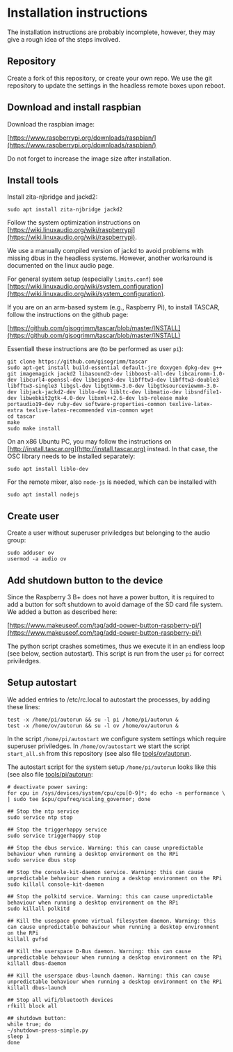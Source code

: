 # Installation instructions

The installation instructions are probably incomplete, however, they may give a rough idea of the steps involved.

## Repository

Create a fork of this repository, or create your own repo. We use the git repository to update the settings in the headless remote boxes upon reboot.

## Download and install raspbian

Download the raspbian image:

[https://www.raspberrypi.org/downloads/raspbian/](https://www.raspberrypi.org/downloads/raspbian/)

Do not forget to increase the image size after installation.

##  Install tools

Install zita-njbridge and jackd2:

````
sudo apt install zita-njbridge jackd2
````

Follow the system optimization instructions on
[https://wiki.linuxaudio.org/wiki/raspberrypi](https://wiki.linuxaudio.org/wiki/raspberrypi).

We use a manually compiled version of jackd to avoid problems with missing dbus in the headless systems. However, another workaround is documented on the linux audio page.

For general system setup (especially `limits.conf`) see [https://wiki.linuxaudio.org/wiki/system_configuration](https://wiki.linuxaudio.org/wiki/system_configuration).


If you are on an arm-based system (e.g., Raspberry Pi), to install TASCAR, follow the instructions on the github page:

[https://github.com/gisogrimm/tascar/blob/master/INSTALL](https://github.com/gisogrimm/tascar/blob/master/INSTALL)

Essentiall these instructions are (to be performed as user `pi`):

````
git clone https://github.com/gisogrimm/tascar
sudo apt-get install build-essential default-jre doxygen dpkg-dev g++ git imagemagick jackd2 libasound2-dev libboost-all-dev libcairomm-1.0-dev libcurl4-openssl-dev libeigen3-dev libfftw3-dev libfftw3-double3 libfftw3-single3 libgsl-dev libgtkmm-3.0-dev libgtksourceviewmm-3.0-dev libjack-jackd2-dev liblo-dev libltc-dev libmatio-dev libsndfile1-dev libwebkit2gtk-4.0-dev libxml++2.6-dev lsb-release make portaudio19-dev ruby-dev software-properties-common texlive-latex-extra texlive-latex-recommended vim-common wget
cd tascar
make
sudo make install
````

On an x86 Ubuntu PC, you may follow the instructions on [http://install.tascar.org](http://install.tascar.org) instead. In that case, the OSC library needs to be installed separately:
````
sudo apt install liblo-dev
````

For the remote mixer, also `node-js` is needed, which can be installed with

````
sudo apt install nodejs
````

## Create user

Create a user without superuser priviledges but belonging to the audio group:

````
sudo adduser ov
usermod -a audio ov
````

## Add shutdown button to the device

Since the Raspberry 3 B+ does not have a power button, it is required to add a button for soft shutdown to avoid damage of the SD card file system. We added a button as described here:

[https://www.makeuseof.com/tag/add-power-button-raspberry-pi/](https://www.makeuseof.com/tag/add-power-button-raspberry-pi/)

The python script crashes sometimes, thus we execute it in an endless loop (see below, section autostart). This script is run from the user `pi` for correct priviledges.


## Setup autostart

We added entries to /etc/rc.local to autostart the processes, by adding these lines:

````
test -x /home/pi/autorun && su -l pi /home/pi/autorun &
test -x /home/ov/autorun && su -l ov /home/ov/autorun &
````

In the script `/home/pi/autostart` we configure system settings which require superuser priviledges. In `/home/ov/autostart` we start  the script `start_all.sh` from this repository  (see also file [tools/ov/autorun](tools/ov/autorun).

The autostart script for the system setup `/home/pi/autorun` looks like this (see also file [tools/pi/autorun](tools/pi/autorun):

````
# deactivate power saving:
for cpu in /sys/devices/system/cpu/cpu[0-9]*; do echo -n performance \
| sudo tee $cpu/cpufreq/scaling_governor; done

## Stop the ntp service
sudo service ntp stop

## Stop the triggerhappy service
sudo service triggerhappy stop

## Stop the dbus service. Warning: this can cause unpredictable behaviour when running a desktop environment on the RPi
sudo service dbus stop

## Stop the console-kit-daemon service. Warning: this can cause unpredictable behaviour when running a desktop environment on the RPi
sudo killall console-kit-daemon

## Stop the polkitd service. Warning: this can cause unpredictable behaviour when running a desktop environment on the RPi
sudo killall polkitd

## Kill the usespace gnome virtual filesystem daemon. Warning: this can cause unpredictable behaviour when running a desktop environment on the RPi
killall gvfsd

## Kill the userspace D-Bus daemon. Warning: this can cause unpredictable behaviour when running a desktop environment on the RPi
killall dbus-daemon

## Kill the userspace dbus-launch daemon. Warning: this can cause unpredictable behaviour when running a desktop environment on the RPi
killall dbus-launch

## Stop	all wifi/bluetooth devices
rfkill block all

## shutdown button:
while true; do
~/shutdown-press-simple.py
sleep 1
done
````

